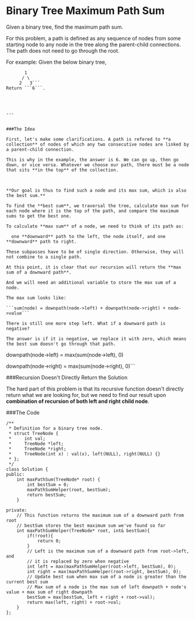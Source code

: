 # Binary Tree Maximum Path Sum

Given a binary tree, find the maximum path sum.

For this problem, a path is defined as any sequence of nodes from some starting node to any node in the tree along the parent-child connections. The path does not need to go through the root.

For example:
Given the below binary tree,

```
       1
      / \
     2   3```
Return ```6```.




---


###The Idea

First, let's make some clarifications. A path is refered to **a collection** of nodes of which any two consecutive nodes are linked by a parent-child connection. 

This is why in the example, the answer is 6. We can go up, then go down, or vice versa. Whatever we choose our path, there must be a node that sits **in the top** of the collection.



**Our goal is thus to find such a node and its max sum, which is also the best sum.**

To find the **best sum**, we traversal the tree, calculate max sum for each node where it is the top of the path, and compare the maximum sums to get the best one.

To calculate **max sum** of a node, we need to think of its path as:  

  one **downward** path to the left, the node itself, and one **downward** path to right.
  
These subpasses have to be of single direction. Otherwise, they will not combine to a single path.

At this point, it is clear that our recursion will return the **max sum of a downward path**.

And we will need an additional variable to store the max sum of a node.

The max sum looks like:

```sum(node) = downpath(node->left) + downpath(node->right) + node->value``` 

There is still one more step left. What if a downward path is negative? 

The answer is if it is negative, we replace it with zero, which means the best sum doesn't go through that path.

```
downpath(node->left) = max(sum(node->left), 0)

downpath(node->right) = max(sum(node->right), 0)```

###Recursion Doesn't Directly Return the Solution

The hard part of this problem is that its recursive function doesn't directly return what we are looking for, but we need to find our result upon **combination of recursion of both left and right child node**.


###The Code

```
/**
 * Definition for a binary tree node.
 * struct TreeNode {
 *     int val;
 *     TreeNode *left;
 *     TreeNode *right;
 *     TreeNode(int x) : val(x), left(NULL), right(NULL) {}
 * };
 */
class Solution {
public:
    int maxPathSum(TreeNode* root) {
        int bestSum = 0;
        maxPathSumHelper(root, bestSum);
        return bestSum;
    }
    
private:
    // This function returns the maximum sum of a downward path from root
    // bestSum stores the best maximum sum we've found so far
    int maxPathSumHelper(TreeNode* root, int& bestSum){
        if(!root){
            return 0;
        }
        // Left is the maximum sum of a downward path from root->left, and
        // it is replaced by zero when negative
        int left = max(maxPathSumHelper(root->left, bestSum), 0);
        int right = max(maxPathSumHelper(root->right, bestSum), 0);
        // Update best sum when max sum of a node is greater than the current best sum
        // Max sum of a node is the max sum of left downpath + node's value + max sum of right downpath
        bestSum = max(bestSum, left + right + root->val);
        return max(left, right) + root->val;
    }
};
```